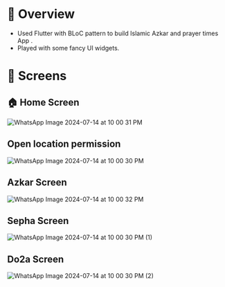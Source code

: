 # :blue_book: Overview
- Used Flutter with BLoC pattern to build Islamic Azkar and prayer times App .
- Played with some fancy UI widgets.


# :iphone: Screens
 ## :house: Home Screen
![WhatsApp Image 2024-07-14 at 10 00 31 PM](https://github.com/user-attachments/assets/6649c4a9-f2e4-41ce-9f50-76a4226652de)

## Open location permission
![WhatsApp Image 2024-07-14 at 10 00 30 PM](https://github.com/user-attachments/assets/7e73d78c-a109-4e51-8f55-c59632d2f307)

## Azkar Screen
![WhatsApp Image 2024-07-14 at 10 00 32 PM](https://github.com/user-attachments/assets/39934f61-0d86-4e7e-9e2d-29105ee50b3a)

## Sepha Screen
![WhatsApp Image 2024-07-14 at 10 00 30 PM (1)](https://github.com/user-attachments/assets/cdb0d9d9-c5b1-496c-9023-7fc9ee86d3e6)

## Do2a Screen
![WhatsApp Image 2024-07-14 at 10 00 30 PM (2)](https://github.com/user-attachments/assets/b6b3ae38-2a0e-43e7-a836-6bb26bdecd44)
